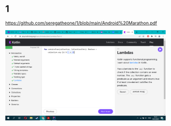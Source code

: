 # 1

https://github.com/seregatheone/1/blob/main/Android%20Marathon.pdf

![markdown logo](изображение_2022-03-04_161940.png)
